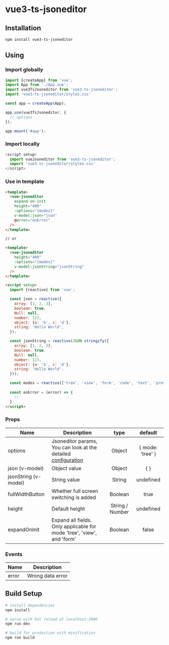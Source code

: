 # vue3-ts-jsoneditor

## Installation

```bash
npm install vue3-ts-jsoneditor
```

## Using

### Import globally

```javascript
import {createApp} from 'vue';
import App from './App.vue';
import vue3TsJsoneditor from 'vue3-ts-jsoneditor';
import 'vue3-ts-jsoneditor/styles.css'

const app = createApp(App);

app.use(vue3TsJsoneditor, {
  // options
});

app.mount('#app');
```

### Import locally

```javascript
<script setup>
  import vueJsoneditor from 'vue3-ts-jsoneditor';
  import 'vue3-ts-jsoneditor/styles.css'
</script>
```

### Use in template

```html
<template>
  <vue-jsoneditor 
    expand-on-init 
    height="400" 
    :options="{modes}" 
    v-model:json="json" 
    @error="onError" 
  />
</template>

// or

<template>
  <vue-jsoneditor
    height="400" 
    :options="{modes}" 
    v-model:jsonString="jsonString"
  />
</template>

<script setup>
  import {reactive} from 'vue';

  const json = reactive({
    array: [1, 2, 3],
    boolean: true,
    Null: null,
    number: 123,
    object: {a: 'b', c: 'd'},
    string: 'Hello World',
  });

  const jsonString = reactive(JSON.stringify({
    array: [1, 2, 3],
    boolean: true,
    Null: null,
    number: 123,
    object: {a: 'b', c: 'd'},
    string: 'Hello World',
  }));

  const modes = reactive(['tree', 'view', 'form', 'code', 'text', 'preview']);
  
  const onError = (error) => {
    //
  }
</script>
```
### Props
| Name                  | Description                                                                                                                                                   | type            | default          |
| --------------        | ------------------------------------------------------------------------------------------------------------------------------------------------------------- | :-----:         | :--------------: |
| options               | Jsoneditor params, You can look at the detailed  [configuration](https://github.com/josdejong/jsoneditor/blob/master/docs/api.md#configuration-options?blank) | Object          | { mode: 'tree' } |
| json (v-model)        | Object value                                                                                                                                                  | Object          | { }              |
| jsonString (v-model)  | String value                                                                                                                                                  | String          | undefined        |
| fullWidthButton       | Whether full screen switching is added                                                                                                                        | Boolean         | true             |
| height                | Default height                                                                                                                                                | String / Number | undefined        |
| expandOnInit          | Expand all fields. Only applicable for mode 'tree', 'view', and 'form'                                                                                        | Boolean         | false            | 

### Events
| Name  | Description      |
| ----- | --------------   |
| error | Wrong data error |

## Build Setup

``` bash
# install dependencies
npm install

# serve with hot reload at localhost:3080
npm run dev

# build for production with minification
npm run build